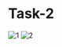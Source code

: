 # Task-2
![1](https://user-images.githubusercontent.com/110116059/185779134-f88fe0c5-7b97-4576-aa2e-29aa35de9844.png)
![2](https://user-images.githubusercontent.com/110116059/185779144-16c2eb4d-94c0-4243-a801-ac012c3cb9b2.png)
